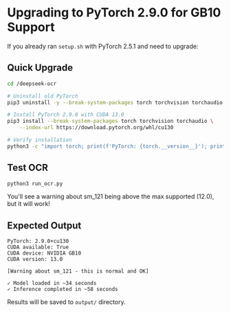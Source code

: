 # Upgrading to PyTorch 2.9.0 for GB10 Support

If you already ran `setup.sh` with PyTorch 2.5.1 and need to upgrade:

## Quick Upgrade

```bash
cd /deepseek-ocr

# Uninstall old PyTorch
pip3 uninstall -y --break-system-packages torch torchvision torchaudio

# Install PyTorch 2.9.0 with CUDA 13.0
pip3 install --break-system-packages torch torchvision torchaudio \
    --index-url https://download.pytorch.org/whl/cu130

# Verify installation
python3 -c "import torch; print(f'PyTorch: {torch.__version__}'); print(f'CUDA: {torch.cuda.is_available()}')"
```

## Test OCR

```bash
python3 run_ocr.py
```

You'll see a warning about sm_121 being above the max supported (12.0), but it will work!

## Expected Output

```
PyTorch: 2.9.0+cu130
CUDA available: True
CUDA device: NVIDIA GB10
CUDA version: 13.0

[Warning about sm_121 - this is normal and OK]

✓ Model loaded in ~34 seconds
✓ Inference completed in ~58 seconds
```

Results will be saved to `output/` directory.
